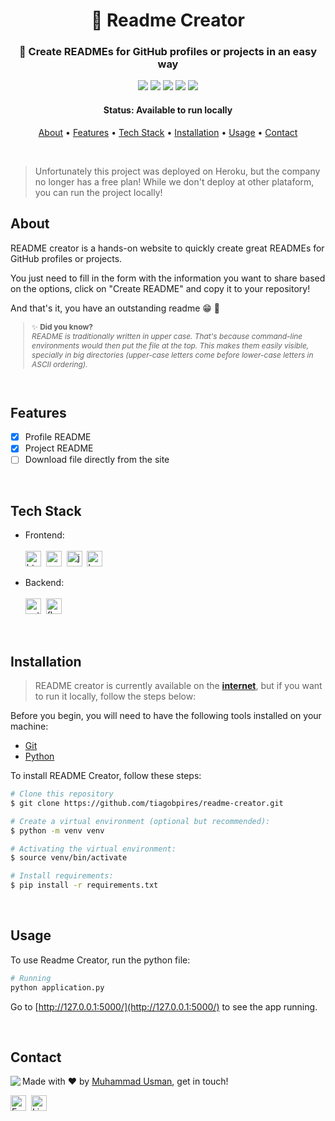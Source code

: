 ﻿<h1 align="center">
	📜 Readme Creator
</h1>

<h3 align="center">
	🚀 Create READMEs for GitHub profiles or projects in an easy way
</h3>

<p align="center">
	<img src="https://img.shields.io/badge/PRs-welcome-brightgreen.svg?style=flat-square"/>
	<img src="https://img.shields.io/github/license/tiagobpires/readme-creator?color=green"/>
	<img src="https://img.shields.io/github/repo-size/tiagobpires/readme-creator?color=green"/>
	<img src="https://img.shields.io/github/last-commit/tiagobpires/readme-creator?color=green"/>
	<img src="https://img.shields.io/github/languages/count/tiagobpires/readme-creator?color=green"/>
</p>

<h4 align="center">
	Status:  Available to run locally
</h4>

<p align="center">
	<a href="#about">About</a> •
	<a href="#features">Features</a> •
	<a href="#tech-stack">Tech Stack</a> •
	<a href="#installation">Installation</a> •
	<a href="#usage">Usage</a> • 
	<a href="#contact">Contact</a> 
</p>

<br/>


> Unfortunately this project was deployed on Heroku, but the company no longer has a free plan! While we don't deploy at other plataform, you can run the project locally! 

## About

README creator is a hands-on website to quickly create great READMEs for GitHub profiles or projects.

You just need to fill in the form with the information you want to share based on the options, click on "Create README" and copy it to your repository!

And that's it, you have an outstanding readme 😁 🎉

<span style="font-size: 85%">

> ✨ **Did you know?** <br> _README is traditionally written in upper case. That's because command-line environments would then put the file at the top. This makes them easily visible, specially in big directories (upper-case letters come before lower-case letters in ASCII ordering)._

</span>
<br/>

## Features

- [x] Profile README
- [x] Project README
- [ ] Download file directly from the site

<br/>

## Tech Stack

- Frontend: </br></br>
  <img src="https://img.shields.io/badge/Html5-05122A?style=flat&logo=html5" alt="html5 Badge" height="25">&nbsp;
  <img src="https://img.shields.io/badge/Css3-05122A?style=flat&logo=css3" alt="css3 Badge" height="25">&nbsp;
  <img src="https://img.shields.io/badge/Javascript-05122A?style=flat&logo=javascript" alt="javascript Badge" height="25">&nbsp;
  <img src="https://img.shields.io/badge/Bootstrap-05122A?style=flat&logo=bootstrap" alt="bootstrap Badge" height="25">&nbsp;

- Backend: </br></br>
  <img src="https://img.shields.io/badge/Python-05122A?style=flat&logo=python" alt="python Badge" height="25">&nbsp;
  <img src="https://img.shields.io/badge/Flask-05122A?style=flat&logo=flask" alt="flask Badge" height="25">&nbsp;

<br/>

## Installation

> README creator is currently available on the [**internet**](https://readmecreator.herokuapp.com/), but if you want to run it locally, follow the steps below:

Before you begin, you will need to have the following tools installed on your machine:

- [Git](https://git-scm.com/)
- [Python](https://www.python.org/)

To install README Creator, follow these steps:

```sh
# Clone this repository
$ git clone https://github.com/tiagobpires/readme-creator.git

# Create a virtual environment (optional but recommended):
$ python -m venv venv

# Activating the virtual environment:
$ source venv/bin/activate

# Install requirements:
$ pip install -r requirements.txt
```

<br/>

## Usage

To use Readme Creator, run the python file:

```sh
# Running
python application.py
```

Go to [http://127.0.0.1:5000/](http://127.0.0.1:5000/) to see the app running.

<br/>

## Contact

<img align="left" src="https://avatars.githubusercontent.com/tiagobpires?size=100">

Made with ❤️ by [Muhammad Usman](https://github.com/Usmanlovescode), get in touch!

<a href="mailto:usmancodes@gmail.com" target="_blank"><img src="https://img.shields.io/badge/tiagobarrospires@gmail.com-D14836?style=flat&logo=gmail&logoColor=white" alt="Email Badge" height="25"></a>&nbsp;
<a href="https://www.linkedin.com/in/tiagobpires" target="_blank"><img src="https://img.shields.io/badge/tiagobpries-0077B5?style=flat&logo=linkedin&logoColor=white" alt="LinkedIn Badge" height="25"></a>&nbsp;

<br clear="left"/>
